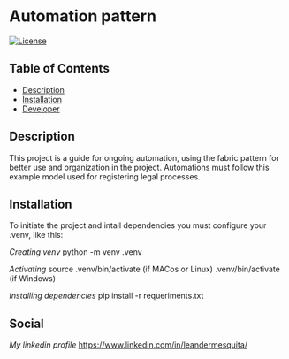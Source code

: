 # Automation pattern

[![License](https://img.shields.io/badge/license-MIT-blue.svg)](LICENSE)

## Table of Contents

- [Description](#description)
- [Installation](#installation)
- [Developer]()

## Description

This project is a guide for ongoing automation, using the fabric pattern for better use and organization in the project. Automations must follow this example model used for registering legal processes.

## Installation

To initiate the project and intall dependencies you must configure your .venv, like this: 

*Creating venv*
python -m venv .venv

*Activating*
source .venv/bin/activate (if MACos or Linux) .venv/bin/activate (if Windows)

*Installing dependencies*
pip install -r requeriments.txt

## Social 

*My linkedin profile*
https://www.linkedin.com/in/leandermesquita/